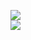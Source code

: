 [![](https://img.shields.io/badge/Made%20With-Github%20Spray-lightgrey.svg?style=for-the-badge&logo=github)](https://github.com/Annihil/github-spray#29176)  
[![](https://i.imgur.com/2DrTn0Z.gif)](https://github.com/Annihil/github-spray)